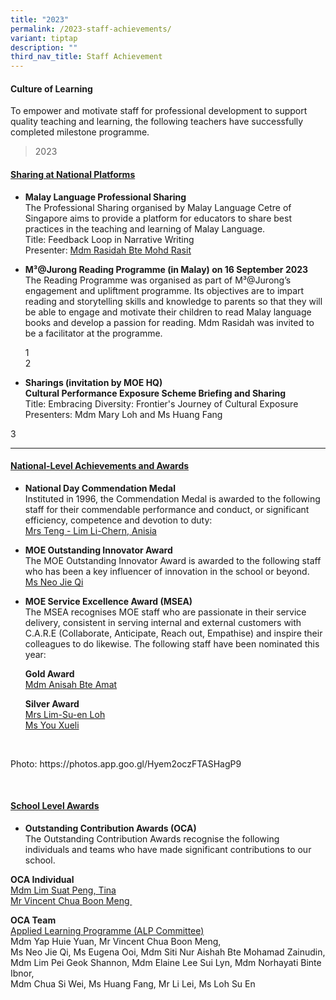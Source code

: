 ```yaml
---
title: "2023"
permalink: /2023-staff-achievements/
variant: tiptap
description: ""
third_nav_title: Staff Achievement
---
```

<h4><strong>Culture of Learning</strong></h4>
<p>To empower and motivate staff for professional development to support
quality teaching and learning, the following teachers have successfully
completed milestone programme.</p>
<p></p>
<blockquote>
<p>2023</p>
</blockquote>
<p></p>
<h4><strong><u>Sharing at National Platforms</u></strong></h4>
<ul data-tight="true" class="tight">
<li>
<p><strong>Malay Language Professional Sharing</strong>
<br>The Professional Sharing organised by Malay Language Cetre of Singapore
aims to provide a platform for educators to share best practices in the
teaching and learning of Malay Language.
<br>Title: Feedback Loop in Narrative Writing
<br>Presenter: <u>Mdm Rasidah Bte Mohd Rasit</u>
</p>
</li>
<li>
<p><strong>M³@Jurong Reading Programme (in Malay) on 16 September 2023</strong>
<br>The Reading Programme was organised as part of M³@Jurong’s engagement
and upliftment programme. Its objectives are to impart reading and storytelling
skills and knowledge to parents so that they will be able to engage and
motivate their children to read Malay language books and develop a passion
for reading. Mdm Rasidah was invited to be a facilitator at the programme.</p>
<p>1
<br>2</p>
</li>
<li>
<p><strong>Sharings (invitation by MOE HQ)</strong>
<br><strong>Cultural Performance Exposure Scheme Briefing and Sharing</strong>
<br>Title: Embracing Diversity: Frontier's Journey of Cultural Exposure
<br>Presenters: Mdm Mary Loh and Ms Huang Fang</p>
</li>
</ul>
<p>3</p>
<hr>
<h4><strong><u>National-Level Achievements and Awards</u></strong></h4>
<ul data-tight="true" class="tight">
<li>
<p><strong>National Day Commendation Medal</strong>
<br>Instituted in 1996, the Commendation Medal is awarded to the following
staff for their commendable performance and conduct, or significant efficiency,
competence and devotion to duty:
<br><u>Mrs Teng - Lim Li-Chern, Anisia</u>
</p>
</li>
<li>
<p><strong>MOE Outstanding Innovator Award</strong>
<br>The MOE Outstanding Innovator Award is awarded to the following staff
who has been​ a key influencer of innovation in the school or beyond.
<br><u>Ms Neo Jie Qi</u>
</p>
</li>
<li>
<p><strong>MOE Service Excellence Award (MSEA)</strong>
<br>The MSEA recognises MOE staf​f who are​​ passionate in their service delivery,
consistent in serving internal and external customers with C.A.R.E (Collaborate,
Anticipate, Reach out, Empathise) and inspire their colleagues to do likewise.
The following staff have been nominated this year:
<br>
</p>
<p><strong>Gold Award</strong>
<br><u>Mdm Anisah Bte Amat</u>
<br>
</p>
<p><strong>Silver Award</strong>
<br><u>Mrs Lim-Su-en Loh<br>Ms You Xueli</u>
</p>
</li>
</ul>
<p>&nbsp;</p>
<p>Photo: <a rel="noopener noreferrer nofollow" target="_blank">https://photos.app.goo.gl/Hyem2oczFTASHagP9</a>
</p>
<p>&nbsp;</p>
<h4><strong><u>School Level Awards</u></strong></h4>
<p></p>
<ul data-tight="true" class="tight">
<li>
<p><strong>Outstanding Contribution Awards (OCA)</strong>
<br>The Outstanding Contribution Awards recognise the following individuals
and teams who have made significant contributions to our school.&nbsp;
<br>
</p>
</li>
</ul>
<p><strong>OCA Individual</strong>
<br><u>Mdm Lim Suat Peng, Tina<br>Mr Vincent Chua Boon Meng&nbsp;</u>
<br>
</p>
<p><strong>OCA Team</strong>
<br><u>Applied Learning Programme (ALP Committee)</u>
<br>Mdm Yap Huie Yuan, Mr Vincent Chua Boon Meng,
<br>Ms Neo Jie Qi, Ms Eugena Ooi, Mdm Siti Nur Aishah Bte Mohamad Zainudin,
<br>Mdm Lim Pei Geok Shannon, Mdm Elaine Lee Sui Lyn, Mdm Norhayati Binte
Ibnor,
<br>Mdm Chua Si Wei, Ms Huang Fang, Mr Li Lei, Ms Loh Su En</p>
<p>&nbsp;&nbsp;&nbsp;&nbsp;&nbsp;&nbsp;&nbsp;</p>
<p></p>
<p></p>
<p></p>
<p></p>
<p></p>
<p></p>
<p></p>